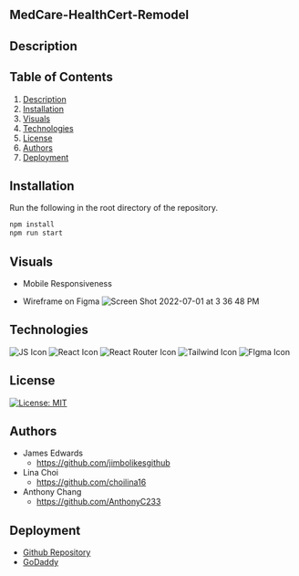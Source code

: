 ## MedCare-HealthCert-Remodel

## Description  


## Table of Contents
1. [Description](#description)
2. [Installation](#installation)
3. [Visuals](#visuals)
4. [Technologies](#technologies)
5. [License](#license)
6. [Authors](#authors)
7. [Deployment](#deployment)

## Installation

 Run the following in the root directory of the repository.
 
 ```bash
 npm install
 npm run start
 ```
 
## Visuals

* Mobile Responsiveness 

* Wireframe on Figma
![Screen Shot 2022-07-01 at 3 36 48 PM](https://user-images.githubusercontent.com/100983245/176958897-91542ff4-d9ba-4c70-a6b9-b1e96e4642b1.png)

## Technologies
![JS Icon](https://img.shields.io/badge/JavaScript-323330?style=for-the-badge&logo=javascript&logoColor=F7DF1E)
![React Icon](https://img.shields.io/badge/React-20232A?style=for-the-badge&logo=react&logoColor=61DAFB)
![React Router Icon](https://img.shields.io/badge/React_Router-CA4245?style=for-the-badge&logo=react-router&logoColor=white)
![Tailwind Icon](https://img.shields.io/badge/Tailwind_CSS-38B2AC?style=for-the-badge&logo=tailwind-css&logoColor=white)
![FIgma Icon](https://img.shields.io/badge/Figma-F24E1E?style=for-the-badge&logo=figma&logoColor=white)

## License
[![License: MIT](https://img.shields.io/badge/License-MIT-yellow.svg)](https://opensource.org/licenses/MIT) 

## Authors
* James Edwards 
  - https://github.com/jimbolikesgithub
* Lina Choi 
  - https://github.com/choilina16
* Anthony Chang
  - https://github.com/AnthonyC233

## Deployment
* [Github Repository](https://github.com/AnthonyC233/Medcare-Remodel)
* [GoDaddy]()

